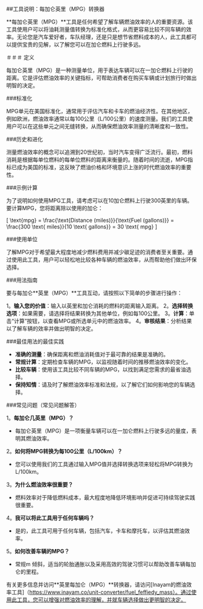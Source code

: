 ##工具说明：每加仑英里（MPG）转换器

**每加仑英里（MPG）**工具是任何希望了解车辆燃油效率的人的重要资源。该工具使用户可以将油耗测量值转换为标准化格式，从而更容易比较不同车辆的效率。无论您是汽车爱好者，车队经理，还是只是想节省燃料成本的人，此工具都可以提供宝贵的见解，以了解您可以在加仑燃料上行驶多远。

＃＃＃ 定义

每加仑英里（MPG）是一种测量单位，用于表达车辆可以在一加仑燃料上行驶的距离。它是评估燃油效率的关键指标，可帮助消费者在购买车辆或计划旅行时做出明智的决定。

###标准化

MPG单元在美国标准化，通常用于评估汽车和卡车的燃油经济性。在其他地区，例如欧洲，燃油效率通常以每100公里（L/100公里）的速度测量。我们的工具使用户可以在这些单元之间无缝转换，从而确保燃油效率测量的清晰度和一致性。

###历史和进化

测量燃油效率的概念可以追溯到20世纪初，当时汽车变得广泛流行。最初，燃料消耗是根据每单位燃料的每单位燃料的距离来衡量的。随着时间的流逝，MPG指标已成为美国的标准，这反映了燃油价格和环境意识上涨的时代燃油效率的重要性。

###示例计算

为了说明如何使用MPG工具，请考虑可以在10加仑燃料上行驶300英里的车辆。要计算MPG，您将距离除以使用的加仑：

\[ \text{mpg} = \frac{\text{Distance (miles)}}{\text{Fuel (gallons)}} = \frac{300 \text{ miles}}{10 \text{ gallons}} = 30 \text{ mpg} \]

###使用单位

了解MPG对于希望最大程度地减少燃料费用并减少碳足迹的消费者至关重要。通过使用此工具，用户可以轻松地比较各种车辆的燃油效率，从而帮助他们做出环保选择。

###用法指南

要与每加仑**英里（MPG）**工具互动，请按照以下简单的步骤进行操作：

1。**输入您的价值**：输入以英里和加仑消耗的燃料的距离输入距离。
2。**选择转换选项**：如果需要，请选择将结果转换为其他单位，例如每100公里。
3。**计算**：单击“计算”按钮，以查看MPG或所选单元中的燃油效率。
4。**审核结果**：分析结果以了解车辆的效率并做出明智的决定。

###最佳用法的最佳实践

-  **准确的测量**：确保距离和燃油消耗值对于最可靠的结果是准确的。
-  **常规计算**：定期检查车辆的MPG，以监视随着时间的推移燃油效率的变化。
-  **比较车辆**：使用该工具比较不同车辆的MPG，以找到满足您需求的最省油选择。
-  **保持知情**：请及时了解燃油效率标准和法规，以了解它们如何影响您的车辆选择。

###常见问题（常见问题解答）

1。**每加仑几英里（MPG）？**
- 每加仑英里（MPG）是一项衡量车辆可以在一加仑燃料上行驶多远的量度，表明其燃油效率。

2。**如何将MPG转换为每100公里（L/100km）？**
- 您可以使用我们的工具通过输入MPG值并选择转换选项来轻松将MPG转换为L/100km。

3。**为什么燃油效率很重要？**
- 燃料效率对于降低燃料成本，最大程度地降低环境影响并促进可持续驾驶实践很重要。

4。**我可以将此工具用于任何车辆吗？**
- 是的，此工具可用于任何车辆，包括汽车，卡车和摩托车，以评估其燃油效率。

5。**如何改善车辆的MPG？**
- 常规m 倾斜，适当的轮胎通胀以及采用高效的驾驶习惯可以帮助改善车辆每加仑的里程。

有关更多信息并访问**英里每加仑（MPG）**转换器，请访问[Inayam的燃油效率工具]（https://www.inayam.co/unit-converter/fuel_feffiedy_mass）。通过使用此工具，您可以增强对燃油效率的理解，并就车辆选择做出更明智的决定。
